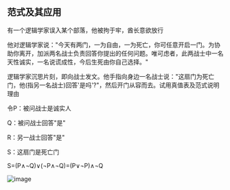 ## 范式及其应用

有一个逻辑学家误入某个部落，他被拘于牢，酋长意欲放行

他对逻辑学家说："今天有两门，一为自由，一为死亡，你可任意开启一门。为协助你离开，加派两名战士负责回答你提出的任何问题。唯可虑者，此两战士中一名天性诚实，一名说谎成性，今后生死由你自己选择。"

逻辑学家沉思片刻，即向战士发文。他手指向身边一名战士说："这扇门为死亡门，他(指另一名战士)回答'是吗'?"，然后开门从容而去。试用真值表及范式说明理由

令P：被问战士是诚实人

Q：被问战士回答"是"

R：另一战士回答"是"

S：这扇门是死亡门

S=(P∧¬Q)∨(¬P∧¬Q)=(P∨¬P)∧¬Q

![image](https://github.com/YC-L/Postgraduate-examination/blob/Discrete-mathematics/imgs/R%E5%92%8CS%E7%9C%9F%E5%80%BC%E8%A1%A8.png)



